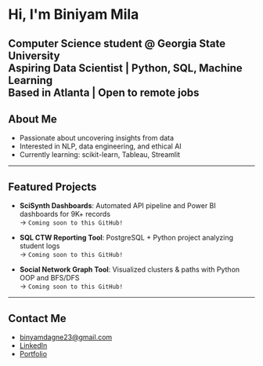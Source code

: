 # Hi, I'm Biniyam Mila

Computer Science student @ Georgia State University  
Aspiring Data Scientist | Python, SQL, Machine Learning  
Based in Atlanta | Open to remote jobs
---

## About Me
- Passionate about uncovering insights from data
- Interested in NLP, data engineering, and ethical AI
- Currently learning: scikit-learn, Tableau, Streamlit

---

## Featured Projects
- **SciSynth Dashboards**: Automated API pipeline and Power BI dashboards for 9K+ records  
  → `Coming soon to this GitHub!`
  
- **SQL CTW Reporting Tool**: PostgreSQL + Python project analyzing student logs  
  → `Coming soon to this GitHub!`
  
- **Social Network Graph Tool**: Visualized clusters & paths with Python OOP and BFS/DFS  
  → `Coming soon to this GitHub!`

---

## Contact Me
- binyamdagne23@gmail.com  
- [LinkedIn](https://linkedin.com/in/bineyammila)
- [Portfolio](https://biniyam23.github.io)
